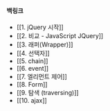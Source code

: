 
#### 백링크

- [[1. jQuery 시작]]
- [[2. 비교 - JavaScript JQuery]]
- [[3. 래퍼(Wrapper)]]
- [[4. 선택자]]
- [[5. chain]]
- [[6. event]]
- [[7. 엘리먼트 제어]]
- [[8. Form]]
- [[9. 탐색 (traversing)]]
- [[10. ajax]]